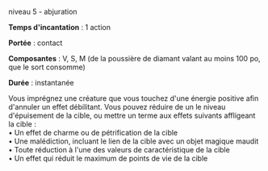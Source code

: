 niveau 5 - abjuration

**Temps d'incantation** : 1 action

**Portée** : contact

**Composantes** : V, S, M (de la poussière de diamant valant au moins 100 po, que le sort consomme)

**Durée** : instantanée

Vous imprégnez une créature que vous touchez d'une énergie positive afin d'annuler un effet débilitant. Vous pouvez réduire de un le niveau d'épuisement de la cible, ou mettre un terme aux effets suivants affligeant la cible :  
• Un effet de charme ou de pétrification de la cible  
• Une malédiction, incluant le lien de la cible avec un objet magique maudit  
• Toute réduction à l'une des valeurs de caractéristique de la cible  
• Un effet qui réduit le maximum de points de vie de la cible
